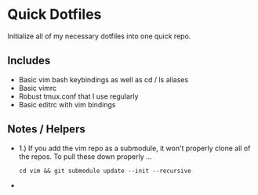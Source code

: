Quick Dotfiles
=

Initialize all of my necessary dotfiles into one quick repo.

Includes
-

-	Basic vim bash keybindings as well as cd / ls aliases
-	Basic vimrc
-	Robust tmux.conf that I use regularly
-	Basic editrc with vim bindings

Notes / Helpers
-

-	1.) If you add the vim repo as a submodule, it won't properly clone all of the repos. To pull these down properly ...

	`cd vim && git submodule update --init --recursive`

-	
